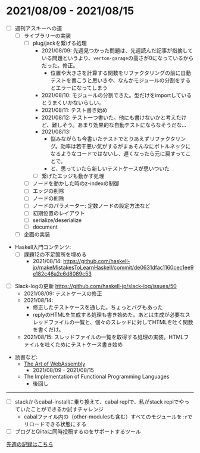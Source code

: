 # 2021/08/09 - 2021/08/15

- [ ] 週刊アスキーへの道
    - [ ] ライブラリーの実装
        - [ ] plug/jackを繋げる処理
            - 2021/08/09: 先週見つかった問題は、先週読んだ記事が指摘している問題というより、`verton-garage`の高さが0になっているからだった。修正。
                - 位置や大きさを計算する関数をリファクタリングの前に自動テストを書こうと思いきや、なんかモジュールの分割をするとエラーになってしまう
            - 2021/08/10: モジュールの分割できた。型だけをimportしているとうまくいかないらしい。
            - 2021/08/11: テスト書き始め
            - 2021/08/12: テスト一つ書いた。他にも書けないかと考えたけど、難しそう。あまり効果的な自動テストにならなそうだな...
            - 2021/08/13:
                - 悩みながらも今書いたテストでとりあえずリファクタリング。効率は若干悪い気がするがまぁそんなにボトルネックになるようなコードではないし、遅くなったら元に戻すってことで。
                - と、思っていたら新しいテストケースが思いついた
            - [ ] 繋げたエッジも動かす処理
        - [ ] ノードを動かした時のz-indexの制御
        - [ ] エッジの削除
        - [ ] ノードの削除
        - [ ] ノードのパラメーター: 定数ノードの設定方法など
        - [ ] 初期位置のレイアウト
        - [ ] serialize/deserialize
        - [ ] document
    - [ ] 企画の実装
- Haskell入門コンテンツ:
    - [ ] 課題12の不足箇所を埋める
        - 2021/08/14: <https://github.com/haskell-jp/makeMistakesToLearnHaskell/commit/de0631dfac1160cec1ee9e182c46a2c6d8089c53>
- [ ] Slack-logの更新 <https://github.com/haskell-jp/slack-log/issues/50>
    - 2021/08/09: テストケースの修正
    - 2021/08/14:
        - 修正したテストケースを通した。ちょっとバグもあった
        - replyのHTMLを生成する処理も書き始めた。あとは生成が必要なスレッドファイルの一覧と、個々のスレッドに対してHTMLを吐く関数を書くだけ。
    - 2021/08/15: スレッドファイルの一覧を取得する処理の実装。HTMLファイルを吐くためにテストケース書き始め
- 読書など:
    - [The Art of WebAssembly](https://nostarch.com/art-webassembly)
        - 2021/08/09 - 2021/08/15
    - The Implementation of Functional Programming Languages
        - 後回し

------

- [ ] stackからcabal-installに乗り換えて、cabal replで、私がstack replでやっていたことができるか試すチャレンジ
    - cabalファイル内の（other-modulesも含む）すべてのモジュールを`:r`でリロードできる状態にする
- [ ] ブログとQiitaに同時投稿するのをサポートするツール

[先週の記録はこちら](https://github.com/igrep/daily-commits/blob/580c118433f07a55a0bbad2b841227d246a572cd/yesterday.md)
